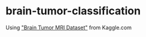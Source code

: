 # brain-tumor-classification

Using ["Brain Tumor MRI Dataset"](https://www.kaggle.com/masoudnickparvar/brain-tumor-mri-dataset) from Kaggle.com 
